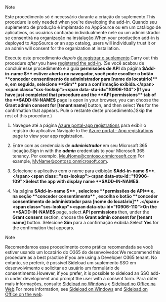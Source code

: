 
> [!NOTE]
> <span data-ttu-id="f0906-101">Este procedimento só é necessário durante a criação do suplemento.</span><span class="sxs-lookup"><span data-stu-id="f0906-101">This procedure is only needed when you're developing the add-in.</span></span> <span data-ttu-id="f0906-102">Quando seu suplemento de produção é implantado no AppSource ou em um catálogo de aplicativos, os usuários confiarão individualmente nele ou um administrador se consentirá na organização na instalação.</span><span class="sxs-lookup"><span data-stu-id="f0906-102">When your production add-in is deployed to AppSource or an app catalog, users will individually trust it or an admin will consent for the organization at installation.</span></span>

<span data-ttu-id="f0906-103">Execute este procedimento *depois* [de registrar o suplemento](../develop/register-sso-add-in-aad-v2.md).</span><span class="sxs-lookup"><span data-stu-id="f0906-103">Carry out this procedure *after* you have [registered the add-in](../develop/register-sso-add-in-aad-v2.md).</span></span> <span data-ttu-id="f0906-104">(Se você acabou de concluir esse procedimento e a guia **permissões de API** da página **$Add-in-name $** estiver aberta no navegador, você pode escolher o botão **conceder consentimento de administrador para [nome do locatário]** e, em seguida, selecione **Sim** para a confirmação exibida.</span><span class="sxs-lookup"><span data-stu-id="f0906-104">(If you have just completed that procedure and the **API permissions** tab of the **$ADD-IN-NAME$** page is open in your browser, you can choose the **Grant admin consent for [tenant name]** button, and then select **Yes** for the confirmation that appears.</span></span> <span data-ttu-id="f0906-105">Pule o restante deste procedimento.)</span><span class="sxs-lookup"><span data-stu-id="f0906-105">Skip the rest of this procedure.)</span></span>

1. <span data-ttu-id="f0906-106">Navegue até a página [Azure portal-app registrations](https://go.microsoft.com/fwlink/?linkid=2083908) para exibir o registro do aplicativo.</span><span class="sxs-lookup"><span data-stu-id="f0906-106">Navigate to the [Azure portal - App registrations](https://go.microsoft.com/fwlink/?linkid=2083908) page to view your app registration.</span></span>

1. <span data-ttu-id="f0906-107">Entre com as credenciais de ***administrador*** em seu Microsoft 365 locação.</span><span class="sxs-lookup"><span data-stu-id="f0906-107">Sign in with the ***admin*** credentials to your Microsoft 365 tenancy.</span></span> <span data-ttu-id="f0906-108">Por exemplo, MeuNome@contoso.onmicrosoft.com.</span><span class="sxs-lookup"><span data-stu-id="f0906-108">For example, MyName@contoso.onmicrosoft.com.</span></span>

1. <span data-ttu-id="f0906-109">Selecione o aplicativo com o nome para exibição **$Add-in-name $**.</span><span class="sxs-lookup"><span data-stu-id="f0906-109">Select the app with display name **$ADD-IN-NAME$**.</span></span>

1. <span data-ttu-id="f0906-110">Na página **$Add-in-name $** , selecione **permissões de API** e, na seção **conceder consentimento** , escolha o botão **conceder consentimento de administrador para [nome do locatário]** .</span><span class="sxs-lookup"><span data-stu-id="f0906-110">On the **$ADD-IN-NAME$** page, select **API permissions** then, under the **Grant consent** section, choose the **Grant admin consent for [tenant name]** button.</span></span> <span data-ttu-id="f0906-111">Selecione **Sim** para a confirmação exibida.</span><span class="sxs-lookup"><span data-stu-id="f0906-111">Select **Yes** for the confirmation that appears.</span></span>

> [!NOTE]
> <span data-ttu-id="f0906-112">Recomendamos esse procedimento como prática recomendada se você estiver usando um locatário do O365 do desenvolvedor.</span><span class="sxs-lookup"><span data-stu-id="f0906-112">We recommend this procedure as a best practice if you are using a Developer O365 tenant.</span></span> <span data-ttu-id="f0906-113">No entanto, se preferir, é possível Sideload um suplemento SSO em desenvolvimento e solicitar ao usuário um formulário de consentimento.</span><span class="sxs-lookup"><span data-stu-id="f0906-113">However, if you prefer, it is possible to sideload an SSO add-in under development and prompt the user with a consent form.</span></span> <span data-ttu-id="f0906-114">Para obter mais informações, consulte [Sideload no Windows](../testing/create-a-network-shared-folder-catalog-for-task-pane-and-content-add-ins.md) e [Sideload no Office na Web](../testing/sideload-office-add-ins-for-testing.md).</span><span class="sxs-lookup"><span data-stu-id="f0906-114">For more information, see [Sideload on Windows](../testing/create-a-network-shared-folder-catalog-for-task-pane-and-content-add-ins.md) and [Sideload on Office on the web](../testing/sideload-office-add-ins-for-testing.md).</span></span>
